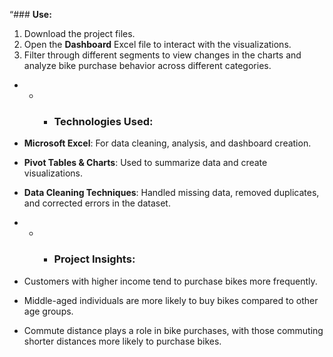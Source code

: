 “### **Use:** 
1. Download the project files.
2. Open the **Dashboard** Excel file to interact with the visualizations.
3.  Filter through different segments to view changes in the charts and analyze bike purchase behavior across different categories.
   
   
* * * ### **Technologies Used:**
* **Microsoft Excel**: For data cleaning, analysis, and dashboard creation.
* **Pivot Tables & Charts**: Used to summarize data and create visualizations.
* **Data Cleaning Techniques**: Handled missing data, removed duplicates, and corrected errors in the dataset.


* * * ### **Project Insights:**
* Customers with higher income tend to purchase bikes more frequently.
*  Middle-aged individuals are more likely to buy bikes compared to other age groups.
*  Commute distance plays a role in bike purchases, with those commuting shorter distances more likely to purchase bikes.


